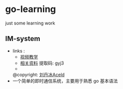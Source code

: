 # go-learning

just some learning work

## IM-system

- links :
  - [视频教学](https://www.bilibili.com/video/BV1gf4y1r79E)
  - [相关资料](https://pan.baidu.com/s/1glckD7XGInHDFQQKCRE66g) 提取码: gyj3
  -
  @copyright: [刘丹冰Aceld](https://www.bilibili.com/video/BV1gf4y1r79E?p=47&spm_id_from=pageDriver#:~:text=%E5%8F%91%E5%B8%83-,%E5%88%98%E4%B8%B9%E5%86%B0Aceld,-UP)
- 一个简单的即时通信系统，主要用于熟悉 go 基本语法


